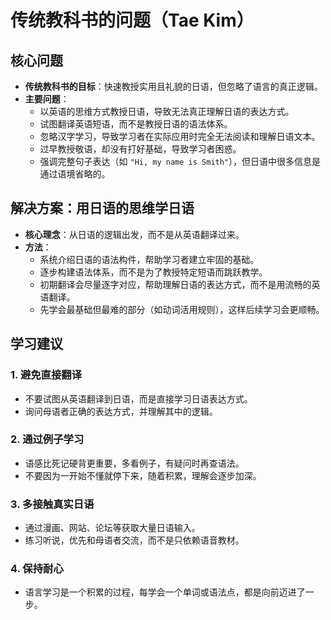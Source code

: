 # 传统教科书的问题（Tae Kim）

## 核心问题
- **传统教科书的目标**：快速教授实用且礼貌的日语，但忽略了语言的真正逻辑。  
- **主要问题**：
  - 以英语的思维方式教授日语，导致无法真正理解日语的表达方式。  
  - 试图翻译英语短语，而不是教授日语的语法体系。  
  - 忽略汉字学习，导致学习者在实际应用时完全无法阅读和理解日语文本。  
  - 过早教授敬语，却没有打好基础，导致学习者困惑。  
  - 强调完整句子表达（如 `"Hi, my name is Smith"`），但日语中很多信息是通过语境省略的。  

## 解决方案：用日语的思维学日语
- **核心理念**：从日语的逻辑出发，而不是从英语翻译过来。  
- **方法**：
  - 系统介绍日语的语法构件，帮助学习者建立牢固的基础。  
  - 逐步构建语法体系，而不是为了教授特定短语而跳跃教学。  
  - 初期翻译会尽量逐字对应，帮助理解日语的表达方式，而不是用流畅的英语翻译。  
  - 先学会最基础但最难的部分（如动词活用规则），这样后续学习会更顺畅。  

## 学习建议
### 1. 避免直接翻译
- 不要试图从英语翻译到日语，而是直接学习日语表达方式。  
- 询问母语者正确的表达方式，并理解其中的逻辑。  

### 2. 通过例子学习
- 语感比死记硬背更重要，多看例子，有疑问时再查语法。  
- 不要因为一开始不懂就停下来，随着积累，理解会逐步加深。  

### 3. 多接触真实日语
- 通过漫画、网站、论坛等获取大量日语输入。  
- 练习听说，优先和母语者交流，而不是只依赖语音教材。  

### 4. 保持耐心
- 语言学习是一个积累的过程，每学会一个单词或语法点，都是向前迈进了一步。